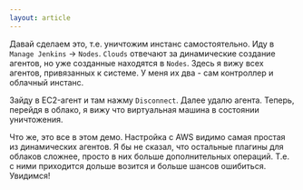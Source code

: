 ```yaml
---
layout: article
---
```

Давай сделаем это, т.е. уничтожим инстанс самостоятельно. Иду в `Manage Jenkins` -> `Nodes`. `Clouds` отвечают за динамические создание агентов, но уже созданные находятся в `Nodes`. Здесь я вижу всех агентов, привязанных к системе. У меня их два - сам контроллер и облачный инстанс.

Зайду в EC2-агент и там нажму `Disconnect`. Далее удалю агента. Теперь, перейдя в облако, я вижу что виртуальная машина в состоянии уничтожения.

Что же, это все в этом демо. Настройка с AWS видимо самая простая из динамических агентов. Я бы не сказал, что остальные плагины для облаков сложнее, просто в них больше дополнительных операций. Т.е. с ними приходится дольше возится и больше шансов ошибиться. Увидимся!
